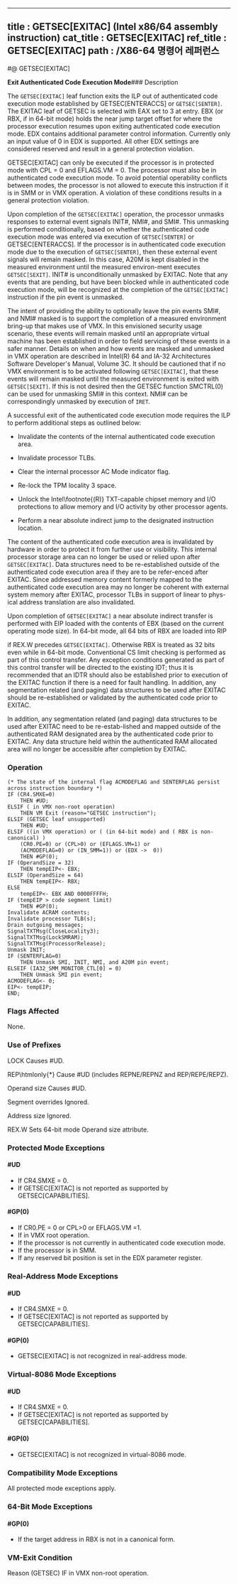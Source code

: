 ----------------------------
title : GETSEC[EXITAC] (Intel x86/64 assembly instruction)
cat_title : GETSEC[EXITAC]
ref_title : GETSEC[EXITAC]
path : /X86-64 명령어 레퍼런스
----------------------------
#@ GETSEC[EXITAC]

**Exit Authenticated Code Execution Mode**### Description


The `GETSEC[EXITAC]` leaf function exits the ILP out of authenticated code execution mode established by GETSEC[ENTERACCS] or `GETSEC[SENTER]`. The EXITAC leaf of GETSEC is selected with EAX set to 3 at entry. EBX (or RBX, if in 64-bit mode) holds the near jump target offset for where the processor execution resumes upon exiting authenticated code execution mode. EDX contains additional parameter control information. Currently only an input value of 0 in EDX is supported. All other EDX settings are considered reserved and result in a general protection violation.

GETSEC[EXITAC] can only be executed if the processor is in protected mode with CPL = 0 and EFLAGS.VM = 0. The processor must also be in authenticated code execution mode. To avoid potential operability conflicts between modes, the processor is not allowed to execute this instruction if it is in SMM or in VMX operation. A violation of these conditions results in a general protection violation.

Upon completion of the `GETSEC[EXITAC]` operation, the processor unmasks responses to external event signals INIT#, NMI#, and SMI#. This unmasking is performed conditionally, based on whether the authenticated code execution mode was entered via execution of `GETSEC[SENTER]` or GETSEC[ENTERACCS]. If the processor is in authenticated code execution mode due to the execution of `GETSEC[SENTER]`, then these external event signals will remain masked. In this case, A20M is kept disabled in the measured environment until the measured environ-ment executes `GETSEC[SEXIT]`. INIT# is unconditionally unmasked by EXITAC. Note that any events that are pending, but have been blocked while in authenticated code execution mode, will be recognized at the completion of the `GETSEC[EXITAC]` instruction if the pin event is unmasked.

The intent of providing the ability to optionally leave the pin events SMI#, and NMI# masked is to support the completion of a measured environment bring-up that makes use of VMX. In this envisioned security usage scenario, these events will remain masked until an appropriate virtual machine has been established in order to field servicing of these events in a safer manner. Details on when and how events are masked and unmasked in VMX operation are described in Intel(R) 64 and IA-32 Architectures Software Developer's Manual, Volume 3C. It should be cautioned that if no VMX environment is to be activated following `GETSEC[EXITAC]`, that these events will remain masked until the measured environment is exited with `GETSEC[SEXIT]`. If this is not desired then the GETSEC function SMCTRL(0) can be used for unmasking SMI# in this context. NMI# can be correspondingly unmasked by execution of `IRET`.

A successful exit of the authenticated code execution mode requires the ILP to perform additional steps as outlined below:

*  Invalidate the contents of the internal authenticated code execution area. 

*  Invalidate processor TLBs. 

*  Clear the internal processor AC Mode indicator flag. 

*  Re-lock the TPM locality 3 space. 

*  Unlock the Intel\footnote{(R)}  TXT-capable chipset memory and I/O protections to allow memory and I/O activity by other processor agents. 

*  Perform a near absolute indirect jump to the designated instruction location.

The content of the authenticated code execution area is invalidated by hardware in order to protect it from further use or visibility. This internal processor storage area can no longer be used or relied upon after `GETSEC[EXITAC]`. Data structures need to be re-established outside of the authenticated code execution area if they are to be refer-enced after EXITAC. Since addressed memory content formerly mapped to the authenticated code execution area may no longer be coherent with external system memory after EXITAC, processor TLBs in support of linear to phys-ical address translation are also invalidated.

Upon completion of `GETSEC[EXITAC]` a near absolute indirect transfer is performed with EIP loaded with the contents of EBX (based on the current operating mode size). In 64-bit mode, all 64 bits of RBX are loaded into RIP 



if REX.W precedes `GETSEC[EXITAC]`. Otherwise RBX is treated as 32 bits even while in 64-bit mode. Conventional CS limit checking is performed as part of this control transfer. Any exception conditions generated as part of this control transfer will be directed to the existing IDT; thus it is recommended that an IDTR should also be established prior to execution of the EXITAC function if there is a need for fault handling. In addition, any segmentation related (and paging) data structures to be used after EXITAC should be re-established or validated by the authenticated code prior to EXITAC. 

In addition, any segmentation related (and paging) data structures to be used after EXITAC need to be re-estab-lished and mapped outside of the authenticated RAM designated area by the authenticated code prior to EXITAC. Any data structure held within the authenticated RAM allocated area will no longer be accessible after completion by EXITAC.


### Operation

```info-verb
(* The state of the internal flag ACMODEFLAG and SENTERFLAG persist across instruction boundary *)
IF (CR4.SMXE=0)
    THEN #UD;
ELSIF ( in VMX non-root operation)
    THEN VM Exit (reason="GETSEC instruction");
ELSIF (GETSEC leaf unsupported)
    THEN #UD;
ELSIF ((in VMX operation) or ( (in 64-bit mode) and ( RBX is non-canonical) )
    (CR0.PE=0) or (CPL>0) or (EFLAGS.VM=1) or
    (ACMODEFLAG=0) or (IN_SMM=1)) or (EDX ->  0))
    THEN #GP(0);
IF (OperandSize = 32)
    THEN tempEIP<- EBX;
ELSIF (OperandSize = 64)
    THEN tempEIP<- RBX;
ELSE
    tempEIP<- EBX AND 0000FFFFH;
IF (tempEIP > code segment limit)
    THEN #GP(0);
Invalidate ACRAM contents;
Invalidate processor TLB(s);
Drain outgoing messages;
SignalTXTMsg(CloseLocality3);
SignalTXTMsg(LockSMRAM);
SignalTXTMsg(ProcessorRelease);
Unmask INIT;
IF (SENTERFLAG=0)
    THEN Unmask SMI, INIT, NMI, and A20M pin event;
ELSEIF (IA32_SMM_MONITOR_CTL[0] = 0)
    THEN Unmask SMI pin event;
ACMODEFLAG<- 0;
EIP<- tempEIP;
END;
```
### Flags Affected


None.

### Use of Prefixes


LOCK Causes #UD.

REP\htmlonly{*} Cause #UD (includes REPNE/REPNZ and REP/REPE/REPZ).

Operand size Causes #UD.



Segment overrides Ignored.

Address size Ignored.

REX.W Sets 64-bit mode Operand size attribute.


### Protected Mode Exceptions

#### #UD
* If CR4.SMXE = 0.
* If GETSEC[EXITAC] is not reported as supported by GETSEC[CAPABILITIES].

#### #GP(0)
* If CR0.PE = 0 or CPL>0 or EFLAGS.VM =1.
* If in VMX root operation.
* If the processor is not currently in authenticated code execution mode.
* If the processor is in SMM.
* If any reserved bit position is set in the EDX parameter register.

### Real-Address Mode Exceptions

#### #UD
* If CR4.SMXE = 0.
* If GETSEC[EXITAC] is not reported as supported by GETSEC[CAPABILITIES].

#### #GP(0)
* GETSEC[EXITAC] is not recognized in real-address mode.

### Virtual-8086 Mode Exceptions

#### #UD
* If CR4.SMXE = 0.
* If GETSEC[EXITAC] is not reported as supported by GETSEC[CAPABILITIES].

#### #GP(0)
* GETSEC[EXITAC] is not recognized in virtual-8086 mode.

### Compatibility Mode Exceptions



All protected mode exceptions apply.


### 64-Bit Mode Exceptions

#### #GP(0)
* If the target address in RBX is not in a canonical form.
### VM-Exit Condition


Reason (GETSEC) IF in VMX non-root operation.

